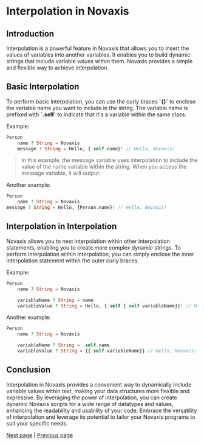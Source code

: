 # Interpolation in Novaxis

## Introduction

Interpolation is a powerful feature in Novaxis that allows you to insert the values of variables into another variables. It enables you to build dynamic strings that include variable values within them. Novaxis provides a simple and flexible way to achieve interpolation.

## Basic Interpolation

To perform basic interpolation, you can use the curly braces **\`{}\`** to enclose the variable name you want to include in the string. The variable name is prefixed with **\`.self\`** to indicate that it's a variable within the same class.

Example:
```PHP
Person
    name ? String = Novaxis
    message ? String = Hello, {.self.name}! // Hello, Novaxis!
```
> In this example, the message variable uses interpolation to include the value of the name variable within the string. When you access the message variable, it will output:

Another example:
```PHP
Person
    name ? String = Novaxis
message ? String = Hello, {Person.name}! // Hello, Novaxis!
```

## Interpolation in Interpolation

Novaxis allows you to nest interpolation within other interpolation statements, enabling you to create more complex dynamic strings. To perform interpolation within interpolation, you can simply enclose the inner interpolation statement within the outer curly braces.

Example:
```PHP
Person
    name ? String = Novaxis

    variableName ? String = name
    variableValue ? String = Hello, {.self.{.self.variableName}}! // Hello, Novaxis!
```
Another example:
```PHP
Person
    name ? String = Novaxis

    variableName ? String = .self.name
    variableValue ? String = {{.self.variableName}} // Hello, Novaxis!
```

## Conclusion

Interpolation in Novaxis provides a convenient way to dynamically include variable values within text, making your data structures more flexible and expressive. By leveraging the power of interpolation, you can create dynamic Novaxis scripts for a wide range of datatypes and values, enhancing the readability and usability of your code. Embrace the versatility of interpolation and leverage its potential to tailor your Novaxis programs to suit your specific needs.

[Next page](document-009.md) | [Previous page](document-007.md)
